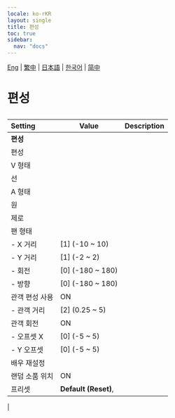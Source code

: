 ```yaml
---
locale: ko-rKR
layout: single
title: 편성
toc: true
sidebar:
  nav: "docs"
---
```

[Eng](/dancexr/menu/2025.4/actors/formation) | [繁中](/tw/dancexr/menu/2025.4/actors/formation) | [日本語](/jp/dancexr/menu/2025.4/actors/formation) | [한국어](/kr/dancexr/menu/2025.4/actors/formation) | [简中](/zh/dancexr/menu/2025.4/actors/formation)

# 편성

## 

| Setting | Value | Description |
| :--- | --- | :--- |
|**편성** | | 
| 편성 || 
| V 형태 || 
| 선 || 
| A 형태 || 
| 원 || 
| 제로 || 
| 팬 형태 || 
|- X 거리| [1] (-10 ~ 10) | 
|- Y 거리| [1] (-2 ~ 2) | 
|- 회전| [0] (-180 ~ 180) | 
|- 방향| [0] (-180 ~ 180) | 
| 관객 편성 사용 | ON | 
|- 관객 거리| [2] (0.25 ~ 5) | 
| 관객 회전 | ON | 
|- 오프셋 X| [0] (-5 ~ 5) | 
|- Y 오프셋| [0] (-5 ~ 5) | 
| 배우 재설정 || 
| 랜덤 소품 위치 | ON | 
| 프리셋 |  **Default (Reset)**,  |  |
|
